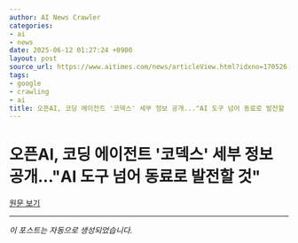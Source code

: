 ```yaml
---
author: AI News Crawler
categories:
- ai
- news
date: 2025-06-12 01:27:24 +0900
layout: post
source_url: https://www.aitimes.com/news/articleView.html?idxno=170526
tags:
- google
- crawling
- ai
title: 오픈AI, 코딩 에이전트 '코덱스' 세부 정보 공개..."AI 도구 넘어 동료로 발전할 것"
---
```


# 오픈AI, 코딩 에이전트 '코덱스' 세부 정보 공개..."AI 도구 넘어 동료로 발전할 것"

[원문 보기](https://www.aitimes.com/news/articleView.html?idxno=170526)

---
*이 포스트는 자동으로 생성되었습니다.*
